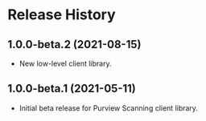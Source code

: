 # Release History

## 1.0.0-beta.2 (2021-08-15)

- New low-level client library.

## 1.0.0-beta.1 (2021-05-11)

- Initial beta release for Purview Scanning client library.
